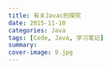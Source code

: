 ```yaml
---
title: 有关Javac的探究
date: 2015-11-10
categories: Java
tags: [Code, Java, 学习笔记]
summary:
cover-image: 9.jpg
---
```


